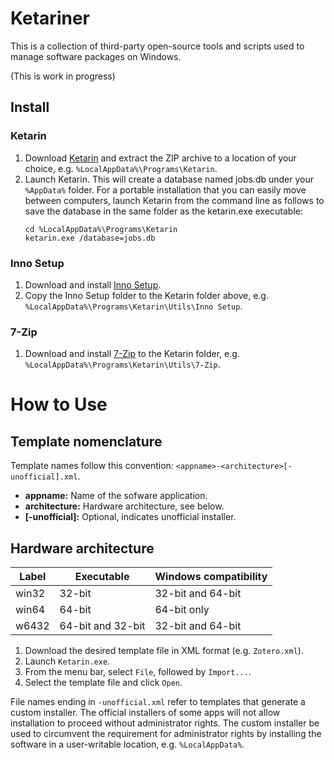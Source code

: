 # Ketariner

This is a collection of third-party open-source tools and scripts used to manage software packages on Windows.

(This is work in progress)

## Install

### Ketarin

1. Download [Ketarin](https://ketarin.org) and extract the ZIP archive to a location of your choice, e.g. `%LocalAppData%\Programs\Ketarin`.
2. Launch Ketarin. This will create a database named jobs.db under your `%AppData%` folder. For a portable installation that you can easily move between computers, launch Ketarin from the command line as follows to save the database in the same folder as the ketarin.exe executable:
    ```
    cd %LocalAppData%\Programs\Ketarin
    ketarin.exe /database=jobs.db
    ``` 

### Inno Setup

1. Download and install [Inno Setup](https://jrsoftware.org/isdl.php).
2. Copy the Inno Setup folder to the Ketarin folder above, e.g. `%LocalAppData%\Programs\Ketarin\Utils\Inno Setup`.

### 7-Zip

1. Download and install [7-Zip](https://www.7-zip.org) to the Ketarin folder, e.g. `%LocalAppData%\Programs\Ketarin\Utils\7-Zip`.

# How to Use

## Template nomenclature

Template names follow this convention: `<appname>-<architecture>[-unofficial].xml`.

- **appname:** Name of the sofware application.
- **architecture:** Hardware architecture, see below.
- **[-unofficial]:** Optional, indicates unofficial installer.

## Hardware architecture

| Label | Executable              | Windows compatibility |
|-------|-------------------------|-----------------------|
| win32 | 32-bit                  | 32-bit and 64-bit     |
| win64 | 64-bit                  | 64-bit only           |
| w6432 | 64-bit and 32-bit       | 32-bit and 64-bit     |



1. Download the desired template file in XML format (e.g. `Zotero.xml`).
2. Launch `Ketarin.exe`.
3. From the menu bar, select `File`, followed by `Import...`.
4. Select the template file and click `Open`.

File names ending in `-unofficial.xml` refer to templates that generate a custom installer. The official installers of some apps will not allow installation to proceed without administrator rights. The custom installer be used to circumvent the requirement for administrator rights by installing the software in a user-writable location, e.g. `%LocalAppData%`.
